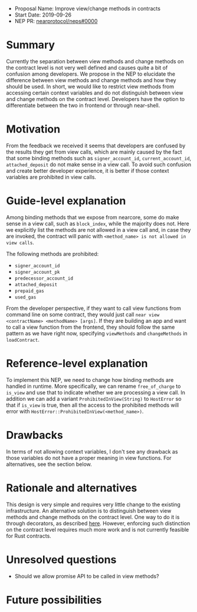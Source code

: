 - Proposal Name: Improve view/change methods in contracts
- Start Date: 2019-09-26
- NEP PR: [nearprotocol/neps#0000](https://github.com/nearprotocol/neps/pull/18)

# Summary
[summary]: #summary

Currently the separation between view methods and change methods on the contract level is not very well defined and causes
quite a bit of confusion among developers. We propose in the NEP to elucidate the difference between view methods
and change methods and how they should be used. In short, we would like to restrict view methods from accessing certain
context variables and do not distinguish between view and change methods on the contract level. Developers have the option
to differentiate between the two in frontend or through near-shell.

# Motivation
[motivation]: #motivation

From the feedback we received it seems that developers are confused by the results they get from view calls, which are
mainly caused by the fact that some binding methods such as `signer_account_id`, `current_account_id`, `attached_deposit`
do not make sense in a view call. 
To avoid such confusion and create better developer experience, it is better if those context variables
are prohibited in view calls.

# Guide-level explanation
[guide-level-explanation]: #guide-level-explanation

Among binding methods that we expose from nearcore, some do make sense in a view call, such as `block_index`,
while the majority does not. 
Here we explicitly list the methods are not allowed in a view call and, in case they are invoked, the contract will panic with
`<method_name> is not allowed in view calls`.

The following methods are prohibited:
  * `signer_account_id`
  * `signer_account_pk`
  * `predecessor_account_id`
  * `attached_deposit`
  * `prepaid_gas`
  * `used_gas`

From the developer perspective, if they want to call view functions from command line on some contract, they would just
call `near view <contractName> <methodName> [args]`. If they are building an app and want to call a view function from the
frontend, they should follow the same pattern as we have right now, specifying `viewMethods` and `changeMethods` in
`loadContract`.

# Reference-level explanation
[reference-level-explanation]: #reference-level-explanation

To implement this NEP, we need to change how binding methods are handled in runtime. More specifically, we can rename
`free_of_charge` to `is_view` and use that to indicate whether we are processing a view call. In addition we can add
 a variant `ProhibitedInView(String)` to `HostError` so that if `is_view` is true,
then all the access to the prohibited
methods will error with `HostError::ProhibitedInView(<method_name>)`.

# Drawbacks
[drawbacks]: #drawbacks

In terms of not allowing context variables, I don't see any drawback as those variables do not have a proper meaning
in view functions. For alternatives, see the section below.

# Rationale and alternatives
[rationale-and-alternatives]: #rationale-and-alternatives

This design is very simple and requires very little change to the existing infrastructure. An alternative solution is
to distinguish between view methods and change methods on the contract level. One way to do it is through decorators, as
described [here](https://github.com/nearprotocol/NEPs/pull/3). However, enforcing such distinction on the contract level
requires much more work and is not currently feasible for Rust contracts. 

# Unresolved questions
[unresolved-questions]: #unresolved-questions

- Should we allow promise API to be called in view methods?

# Future possibilities
[future-possibilities]: #future-possibilities


